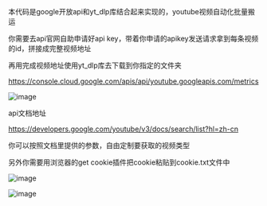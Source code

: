 本代码是google开放api和yt_dlp库结合起来实现的，youtube视频自动化批量搬运

你需要去api官网自助申请好api key，带着你申请的apikey发送请求拿到每条视频的id，拼接成完整视频地址

再用完成视频地址使用yt_dlp库去下载到你指定的文件夹

https://console.cloud.google.com/apis/api/youtube.googleapis.com/metrics

![image](https://github.com/user-attachments/assets/84633642-fc90-4a45-8175-10ee2ae6e2ae)

api文档地址

https://developers.google.com/youtube/v3/docs/search/list?hl=zh-cn

你可以按照文档里提供的参数，自由定制要获取的视频类型

另外你需要用浏览器的get cookie插件把cookie粘贴到cookie.txt文件中

![image](https://github.com/user-attachments/assets/b330267c-d47d-4f5b-9455-733500fb60be)


![image](https://github.com/user-attachments/assets/9658be11-25ed-495b-b22f-a822fb8bcea1)



